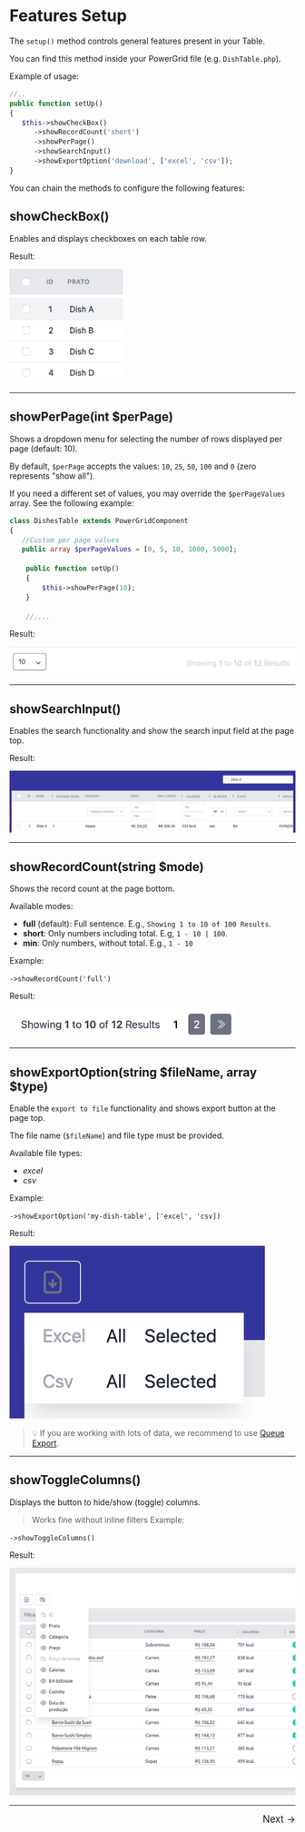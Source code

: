 # Features Setup

The `setup()` method controls general features present in your Table.

You can find this method inside your PowerGrid file (e.g. `DishTable.php`).

Example of usage:

```php
//..
public function setUp()
{
   $this->showCheckBox()
      ->showRecordCount('short')
      ->showPerPage()
      ->showSearchInput()
      ->showExportOption('download', ['excel', 'csv']);
}
```

You can chain the methods to configure the following features:

## showCheckBox()

Enables and displays checkboxes on each table row.

Result:

<img class="result-image" alt="showCheckBox" src="../_media/examples/features/showCheckBox.png" width="200"/>

---

## showPerPage(int $perPage)

Shows a dropdown menu for selecting the number of rows displayed per page (default: 10).

By default, `$perPage` accepts the values: `10`, `25`, `50`, `100` and `0` (zero represents "show all").

If you need a different set of values, you may override the `$perPageValues` array. See the following example:

```php
class DishesTable extends PowerGridComponent
{
   //Custom per page values
   public array $perPageValues = [0, 5, 10, 1000, 5000];

    public function setUp()
    {
        $this->showPerPage(10);
    }

    //....
```

Result:

<img class="result-image" alt="showPerPage" src="../_media/examples/features/showPerPage.png"/>

---

## showSearchInput()

Enables the search functionality and show the search input field at the page top.

Result:

<img class="result-image" alt="showSearchInput" src="../_media/examples/features/showSearchInput.png"/>

---

## showRecordCount(string $mode)

Shows the record count at the page bottom.

Available modes:

- **full** (default): Full sentence. E.g., `Showing 1 to 10 of 100 Results`.
- **short**: Only numbers including total. E.g, `1 - 10 | 100`.
- **min**: Only numbers, without total. E.g., `1 - 10`

Example:

`->showRecordCount('full')`

Result:

<img class="result-image" alt="showRecordCount" src="../_media/examples/features/showRecordCount.png" width="400"/>

---

## showExportOption(string $fileName, array $type)

Enable the `export to file` functionality and shows export button at the page top.

The file name (`$fileName`) and file type must be provided.

Available file types:

- *excel*
- *csv*

Example:

`->showExportOption('my-dish-table', ['excel', 'csv])`

Result:

<img class="result-image" alt="showExportOption" src="../_media/examples/features/showExportOption.png"/>

> 💡 If you are working with lots of data, we recommend to use [Queue Export](https://livewire-powergrid.docsforge.com/main/queue-export/).

---

## showToggleColumns()

Displays the button to hide/show (toggle) columns.

> Works fine without inline filters
Example:

`->showToggleColumns()`

Result:

<img class="result-image" alt="showToggleColumns" src="../_media/examples/features/showToggleColumns.png"/>

<hr/>
<footer style="float: right; font-size: larger">
    <span><a style="text-decoration: none;" href="#/table/datasource?id=datasource">Next →</a></span>
</footer>
